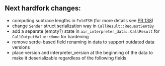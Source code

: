 ## Next hardfork changes:
  - computing subtrace lengths in `FoldFSM` (for more details see [PR 138](https://github.com/fluencelabs/aquavm/pull/138))
  - change `Sender` struct serialization way in `CallResult::RequestSentBy`
  - add a separate (empty?) state in `air_interpreter_data::CallResult` for `CallOutputValue::None` for hardening
  - remove serde-based field renaming in data to support outdated data versions
  - place version and interpreter_version at the beginning of the data to make it deserializable regardless of the following fields
